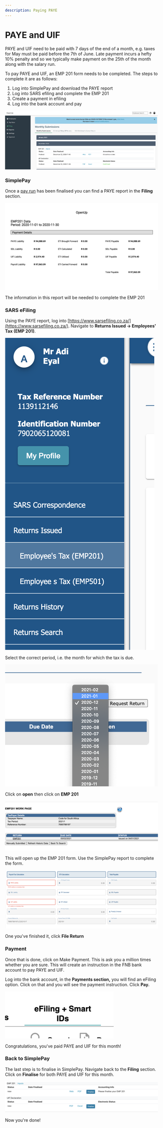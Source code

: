 ```yaml
---
description: Paying PAYE
---
```


# PAYE and UIF

PAYE and UIF need to be paid with  7 days of the end of a month, e.g. taxes for May must be paid before the 7th of June. Late payment incurs a hefty 10% penalty and so we typically make payment on the 25th of the month along with the salary run.

To pay PAYE and UIF, an EMP 201 form needs to be completed. The steps to complete it are as follows:

1. Log into SimplePay and download the PAYE report
2. Log into SARS efiling and complete the EMP 201
3. Create a payment in efiling
4. Log into the bank account and pay

![SimplePay PAYE report](<../../../.gitbook/assets/Screen Shot 2021-01-04 at 14.49.52.png>)

### SimplePay

Once a [pay run](broken-reference) has been finalised you can find a PAYE report in the **Filing** section.

![](<../../../.gitbook/assets/Screen Shot 2021-01-04 at 15.08.17 (1).png>)

The information in this report will be needed to complete the EMP 201

### SARS eFiling

Using the PAYE report, log into [https://www.sarsefiling.co.za/](https://www.sarsefiling.co.za/).  Navigate to **Returns Issued -> Employees' Tax (EMP 201)**.  &#x20;

![](<../../../.gitbook/assets/Screen Shot 2021-01-04 at 15.11.32.png>)

Select the correct period, i.e. the month for which the tax is due.

![](<../../../.gitbook/assets/Screen Shot 2021-01-04 at 15.14.25.png>)

Click on **open** then click on **EMP 201**

![](<../../../.gitbook/assets/Screen Shot 2021-01-04 at 15.15.30.png>)

This will open up the EMP 201 form. Use the SimplePay report to complete the form.

![](<../../../.gitbook/assets/Screen Shot 2021-01-04 at 15.16.26.png>)

One you've finished it, click **File Return**

### Payment

Once that is done, click on Make Payment. This is ask you a million times whether you are sure. This will create an instruction in the FNB bank account to pay PAYE and UIF.&#x20;

Log into the bank account, in the **Payments section,** you will find an eFiling option. Click on that and you will see the payment instruction. Click **Pay.**

![](<../../../.gitbook/assets/Screen Shot 2021-01-04 at 15.18.49.png>)

Congratulations, you've paid PAYE and UIF for this month!

### Back to SimplePay

The last step is to finalise in SimplePay. Navigate back to the **Filing** section. Click on **Finalise** for both PAYE and UIF for this month.

![](<../../../.gitbook/assets/Screen Shot 2021-01-04 at 15.22.45.png>)

Now you're done!
